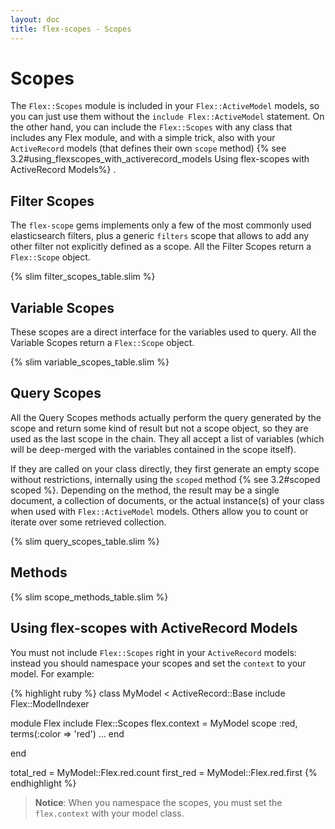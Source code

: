 ```yaml
---
layout: doc
title: flex-scopes - Scopes
---
```


# Scopes

The `Flex::Scopes` module is included in your `Flex::ActiveModel` models, so you can just use them without the `include Flex::ActiveModel` statement. On the other hand, you can include the `Flex::Scopes` with any class that includes any Flex module, and with a simple trick, also with your `ActiveRecord` models (that defines their own `scope` method) {% see 3.2#using_flexscopes_with_activerecord_models Using flex-scopes with ActiveRecord Models%} .


## Filter Scopes

The `flex-scope` gems implements only a few of the most commonly used elasticsearch filters, plus a generic `filters` scope that allows to add any other filter not explicitly defined as a scope. All the Filter Scopes return a `Flex::Scope` object.

{% slim filter_scopes_table.slim %}

## Variable Scopes

These scopes are a direct interface for the variables used to query. All the Variable Scopes return a `Flex::Scope` object.

{% slim variable_scopes_table.slim %}

## Query Scopes

All the Query Scopes methods actually perform the query generated by the scope and return some kind of result but not a scope object, so they are used as the last scope in the chain. They all accept a list of variables (which will be deep-merged with the variables contained in the scope itself).

If they are called on your class directly, they first generate an empty scope without restrictions, internally using the `scoped` method {% see 3.2#scoped scoped %}. Depending on the method, the result may be a single document, a collection of documents, or the actual instance(s) of your class when used with `Flex::ActiveModel` models. Others allow you to count or iterate over some retrieved collection.

{% slim query_scopes_table.slim %}

## Methods

{% slim scope_methods_table.slim %}

## Using flex-scopes with ActiveRecord Models

You must not include `Flex::Scopes` right in your `ActiveRecord` models: instead you should namespace your scopes and set the `context` to your model. For example:

{% highlight ruby %}
class MyModel < ActiveRecord::Base
  include Flex::ModelIndexer

  module Flex
    include Flex::Scopes
    flex.context = MyModel
    scope :red, terms(:color => 'red')
    ...
  end

end

total_red = MyModel::Flex.red.count
first_red = MyModel::Flex.red.first
{% endhighlight %}

> __Notice__: When you namespace the scopes, you must set the `flex.context` with your model class.
